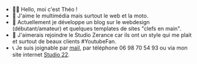 - 🙋‍♂️ Hello, moi c'est Théo !
- 💛 J'aime le multimédia mais surtout le web et la moto.
- 🚧 Actuellement je développe un blog sur le webdesign (débutant/amateur) et quelques templates de sites "clefs en main".
- 🎯 J'aimerais rejoindre le Studio Zerance car ils ont un style qui me plait et surtout de beaux clients #YoutubeFan.
- 📞 Je suis joignable par [mail](https://mailto:theofeschotte@gmail.com "Généralement dans l'heure"), par téléphone 06 98 70 54 93 ou via mon site internet [Studio 22](https://studio22.xyz/nous-contacter/ "Ma petite fieré du moment").

<!---
theo-le-rigolo/theo-le-rigolo is a ✨ special ✨ repository because its `README.md` (this file) appears on your GitHub profile.
You can click the Preview link to take a look at your changes.
--->
